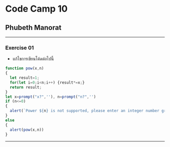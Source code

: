 # Code Camp 10
## Phubeth Manorat
---
### Exercise 01
- แก้ไขการเขียนโค้ดต่อไปนี้
```js
function pow(x,n)
{
  let result=1;
  for(let i=0;i<n;i++) {result*=x;}
  return result;
}
let x=prompt("x?",''), n=prompt("n?",'')
if (n<=0)
{
  alert(`Power ${n} is not supported, please enter an integer number greater than zero`);
}
else
{
  alert(pow(x,n))
}
```
---
